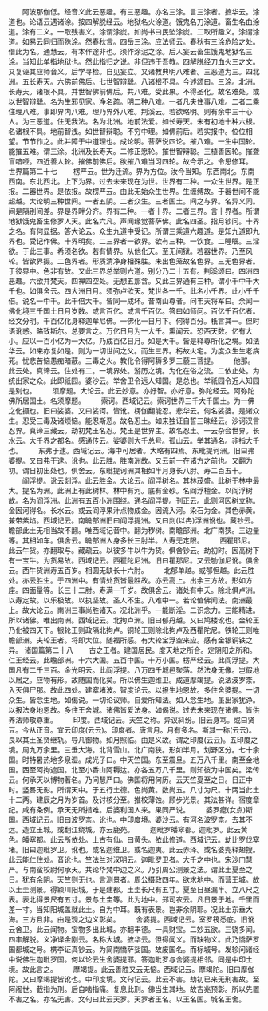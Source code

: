 <!-- { "loadSidebar": true } -->
　　阿波那伽低。经音义此云恶趣。有三恶趣。亦名三涂。言三涂者。摭华云。涂道也。论语云遇诸涂。按四解脱经云。地狱名火涂道。饿鬼名刀涂道。畜生名血涂道。涂有二义。一取残害义。涂谓涂炭。如尚书曰民坠涂炭。二取所趣义。涂谓涂道。如易云同归而殊涂。然春秋言。四岳三涂。应法师云。春秋有三涂危险之处。借此为名。通慧云。有本作途非也。须作涂泥之涂。后人妄云畜生饿鬼地狱名三涂。当知此单指地狱也。然此指归之说。非但违于吾教。四解脱经刀血火三之文。又复诬其应师音义。后学寻检。自见妄立。又诸教典明八难者。三恶道为三。四北洲。五长寿天。六佛前佛后。七世智辩聪。八诸根不具。今述颂曰。三涂。北洲。长寿天。诸根不具。并世智佛前佛后。共八难。受此果。不得圣化。故名难处。或以世智辩聪。名为生邪见家。净名疏。明二种八难。一者凡夫住事八难。二者二乘住理八难。事即界内八难。理乃界外八难。荆溪云。若欲略明。则有余中三十心人。为三恶道。住无我法。名为北洲。地前法爱。如长寿天。未有初地十种六根。名诸根不具。地前智浅。如世智辩聪。不穷中理。如佛前后。若实报中。位位相望。节节作之。此并障于中道理也。成论明。菩萨说四论。摧八难。一生中国轮。能摧五难。谓三涂。北洲及长寿天。二修正愿轮。摧世智辩聪。三植善因轮。摧聋盲喑哑。四近善人轮。摧佛前佛后。欲摧八难当习四轮。故今示之。令思修耳。
世界篇第二十七
　　楞严云。世为迁流。界为方位。汝今当知。东西南北。东南西南。东北西北。上下为界。过去未来现在为世。世界有二种。一众生世界。是正报。二器世界。是依报。故楞严云。由此无始众生世界。生缠缚故。于器世间不能超越。大论明三种世间。一者五阴。二者众生。三者国土。间之与界。名异义同。间是隔别间差。界是界畔分齐。界有二种。一者十界。二者三界。言十界者。所谓地狱饿鬼畜生修罗人天。此名六凡。声闻缘觉菩萨佛。此名四圣。指月钞问。十界之名。有何显据。答大论云。众生九道中受记。所谓三乘道六趣道。是知九道即九界也。受记作佛。十界明矣。二三界者一欲界。欲有三种。一饮食。二睡眠。三淫欲。于此三事。希须名欲。若有情界。从他化天。至无间狱。若器世界。乃至风轮。皆欲界摄。二色界者。形质清净身相殊胜。未出色笼故名色界。三无色界者。于彼界中。色非有故。又此三界总举则六道。别分乃二十五有。荆溪颂曰。四洲四恶趣。六欲并梵天。四禅四空处。无想五那含。又此三界通有三种。谓小千中千大千也。如俱舍云。四大洲日月。须弥卢欲天。梵世各一千。此名小千界。此小千千倍。说名一中千。此千倍大千。皆同一成坏。昔南山尊者。问韦天将军曰。余闻一佛化境三千国土日月岁数。或言百亿。或言千百亿。答曰如师问。百亿千百亿者。经文分明。千百亿化身释迦牟尼佛。一佛化一日月下。何得百分。秖言其一。但时语讹惑。略致斯尔。总要言之。万亿日月为一大千。熏闻云。恐西天数。亿有大小。应以一百小亿为一大亿。乃成百亿日月。如是大千。皆是释尊所化之境。如法华云。如来亦复如是。则为一切世间之父。而生三界。杇故火宅。为度众生生老病死。忧悲苦恼愚痴暗蔽。三毒之火。教化令得阿耨多罗三藐三菩提。
　　他那。此云处。真谛云。住处有二。一境界处。游历之境。为化在俗之流。二依止处。为统出家之众。此即祇园。婆沙云。举舍卫令远人知国。是总也。举祇园令近人知园是别也。
　　须摩题。大论云。此云妙意。亦好智。亦好意。弥陀经云。阿弥陀佛所居国土。名须摩题。
　　索诃。西域记云。索诃世界三千大千国土。为一佛之化摄也。旧曰娑婆。又曰娑诃。皆讹。楞伽翻能忍。悲华云。何名娑婆。是诸众生。忍受三毒及诸烦恼。能忍斯恶。故名忍土。如来独证自誓三昧经云。沙诃汉言忍界。真谛三藏云。劫初梵王名忍。梵王是世界主。故名忍土。一云杂会世界。长水云。大千界之都名。感通传云。娑婆则大千总号。孤山云。举其通名。非指大千也。
　　东弗于逮。西域记云。海中可居者。大略有四焉。东毗提诃洲。旧曰弗婆提。又曰弗于逮。讹也。此云胜。胜南洲故。又云前一在诸方之前也。又翻为初。谓日初出处也。俱舍云。东毗提诃洲其相如半月身长八肘。寿二百五十。
　　阎浮提。讹云剡浮。此云胜金。大论云。阎浮树名。其林茂盛。此树于林中最大。提名为洲。此洲上有此树林。林中有河。底有金砂。名阎浮檀金。以阎浮树故。名为阎浮洲。此洲有五百小洲围绕。通名阎浮提。刊正云。此则河因树立称。金因河得名。长水云。或云阎浮果汁点物成金。因流入河。染石为金。其色赤黄。兼带紫焰。西域记云。南瞻部洲旧曰阎浮提洲。又曰剡(以冉)浮洲讹也。藏钞云。瞻部此土无相当故不翻。唯西域记音中。翻为秽树。南瞻部洲。北广南狭。三边量等。其相如车。俱舍云。瞻部洲人身多长三肘半。人寿无定限。
　　西瞿耶尼。此云牛货。亦翻取与。藏疏云。以彼多牛以牛为货。俱舍钞云。劫初时。因高树下有一宝牛。为货易故。西域记云。西瞿陀尼洲。旧曰瞿那尼。又云劬伽尼讹。俱舍云。西牛货洲寿五百岁。相圆无缺长十六肘。
　　北郁单越。或郁怛越。此云胜处。亦云胜生。于四洲中。有情处货皆最胜故。亦云高上。出余三方故。形如方座。四面量等。长三十二肘。寿满一千岁。故俱舍云。诸处有中夭。除北俱卢洲。以寿定故。以乐极故。以执坚故。圣人不生。八难中一。若论值佛闻法。南洲最上。故大论云。南洲三事尚胜诸天。况北洲乎。一能断淫。二识念力。三能精进。所以诸佛。唯出南洲。西域记云。北拘卢洲。旧曰郁丹越。又曰鸠楼讹也。金轮王乃化被四天下。银轮王则政隔北拘卢。铜轮王则除北拘卢及西瞿陀尼。铁轮王则唯瞻部洲。夫轮王者。将即大位。随福所感。有大轮宝浮空来应。感有金银铜铁之异。
诸国篇第二十八
　　古之王者。建国居民。度天地之所合。定阴阳之所和。仁王经云。此瞻部洲。十六大国。五百中国。十万小国。楞严经云。此阎浮提。大国凡有二千三百。金光明云。此阎浮提。八万四千城邑聚落。然法身无像。岂假地以居之。应物有形。故随国而化矣。所以佛生迦维卫。成道摩竭提。说法波罗柰。入灭俱尸那。故此四处。建窣堵波。智度论云。以报生地恩故。多住舍婆提。一切众生。皆念生地。如偈说。一切论议师。自爱所知法。如人念生地。虽出家犹诤。以报法身地恩故。多住王舍城。诸佛皆爱法身。如偈说。过去未来现在诸佛。皆供养法师敬尊重。
　　印度。西域记云。天竺之称。异议紏纷。旧云身笃。或曰贤豆。今从正音。宜云印度(云云)。印度者。唐言月。月有多名。斯其一称(云云)。良以其土圣贤继轨。导凡御物。如月照临。由是义故。谓之印度(云云)。五印度之境。周九万余里。三垂大海。北背雪山。北广南狭。形如半月。划野区分。七十余国。时特暑热地多泉湿。成光子曰。中天竺国。东至震旦。五万八千里。南至金地国。西至阿拘遮国。北至小香山阿耨达。亦各五万八千里。则知彼为中国矣。梁传云。何承天以博物著名。乃问慧严曰。佛国将用何历。云天竺夏至之日。日正中时。竖晷无影。所谓天中。于五行土德。色尚黄。数尚五。八寸为尺。十两当此土十二两。建辰之月为岁首。及讨核分至。推校薄蚀。顾步光景。其法甚详。宿度章纪。咸有条例。承天无所措难。后婆利国人来。果同严说。
　　婆罗痆(女点)斯国。西域记云。旧曰波罗柰。讹也。中印度境。婆沙云。有河名波罗柰。去其不远。造立王城。或翻江绕城。亦云鹿苑。
　　迦毗罗皤窣都。迦毗罗。此云黄色。皤窣都。此云所依处。上古有仙。曰黄头。依此修道。西域记云。劫比罗伐窣堵。旧曰迦毗罗卫。讹也。或名迦维卫。或名迦夷。此云赤泽。或名婆兜释翅搜。此云能仁住处。音讹也。竺法兰对汉明云。迦毗罗卫者。大千之中也。宋沙门慧严。与南蛮校尉何承天。共论华梵中边之义。乃引周公测景之法。谓此土夏至之日。犹有余阴。天竺则无也。言测景者。周公摄政四年。欲求地中。而营王城。故以土圭测景。得颖川阳城。于是建都。土圭长尺有五寸。夏至日昼漏半。立八尺之表。表北得景尺有五寸。景与土圭等。此为地中。郑司农云。凡日景于地。千里而差一寸。当知阳城盖就此土。自为中耳。既有表景。岂非余阴耶。况此土东垂大海。三方且非。由是观之边义彰矣。
　　舍婆提。西域记云。室罗筏悉底。旧讹云舍卫。此云闻物。宝物多出此城。亦翻丰德。一具财宝。二妙五欲。三饶多闻。四丰解脱。义净译金刚云。名称大城。摭华云。但得闻义。而缺物义。此乃憍萨罗国都城之号。槜李证真钞云。为简南憍萨娑国。故废国名。而标城号。发轸问诸经中说佛生迦毗罗国。何以论云生舍婆提耶。答迦毗罗与舍婆提相邻。同是中印土境。故此言之。
　　摩竭提。此云善胜又云无恼。西域记云。摩竭陀。旧曰摩伽陀。又曰摩竭提皆讹也。中印度境。文句记云。此云不害。劫初已来无刑害故。至阿阇世。截指为刑。后自啮指痛。复息此刑。佛当生其地。故吉兆预彰。所以先置不害之名。亦名无害。文句曰此云天罗。天罗者王名。以王名国。城名王舍。
